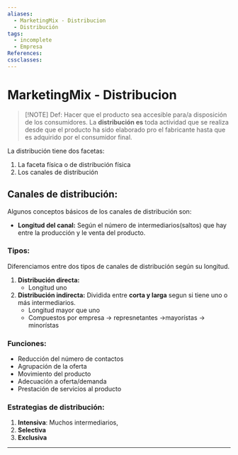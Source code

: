 ```yaml
---
aliases:
  - MarketingMix - Distribucion
  - Distribución
tags:
  - incomplete
  - Empresa
References: 
cssclasses:
---
```

# MarketingMix - Distribucion

> [!NOTE] Def: 
> Hacer que el producto sea accesible para/a disposición de los consumidores. 
> La **distribución es** toda actividad que se realiza desde que el producto ha sido elaborado pro el fabricante hasta que es adquirido por el consumidor final. 

La distribución tiene dos facetas: 
1. La faceta física o de distribución física 
2. Los canales de distribución

## Canales de distribución: 
Algunos conceptos básicos de los canales de distribución son: 
+ **Longitud del canal:** Según el número de intermediarios(saltos) que hay entre la producción y le venta del producto. 
### Tipos: 
Diferenciamos entre dos tipos de canales de distribución según su longitud. 
1. **Distribución directa:** 
   + Longitud uno
2. **Distribución indirecta:** Dividida entre **corta y larga** segun si tiene uno o más intermediarios. 
   + Longitud mayor que uno 
   + Compuestos por 
     empresa → represnetantes →mayorístas → minorístas
### Funciones: 
+ Reducción del número de contactos 
+ Agrupación de la oferta 
+ Movimiento del producto 
+ Adecuación a oferta/demanda 
+ Prestación de servicios al producto 

### Estrategias de distribución: 
1. **Intensiva**: Muchos intermediarios, 
2. **Selectiva**
3. **Exclusiva** 
***